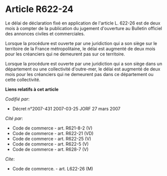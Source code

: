 # Article R622-24

Le délai de déclaration fixé en application de l'article L. 622-26 est de deux mois à compter de la publication du jugement
d'ouverture au Bulletin officiel des annonces civiles et commerciales.

Lorsque la procédure est ouverte par une juridiction qui a son siège sur le territoire de la France métropolitaine, le délai
est augmenté de deux mois pour les créanciers qui ne demeurent pas sur ce territoire.

Lorsque la procédure est ouverte par une juridiction qui a son siège dans un département ou une collectivité d'outre-mer, le
délai est augmenté de deux mois pour les créanciers qui ne demeurent pas dans ce département ou cette collectivité.

**Liens relatifs à cet article**

_Codifié par_:

  - Décret n°2007-431 2007-03-25 JORF 27 mars 2007

_Cité par_:

  - Code de commerce - art. R621-8-2 (V)
  - Code de commerce - art. R622-21 (VD)
  - Code de commerce - art. R622-25 (V)
  - Code de commerce - art. R622-5 (V)
  - Code de commerce - art. R628-7 (V)

_Cite_:

  - Code de commerce. - art. L622-26 (M)

